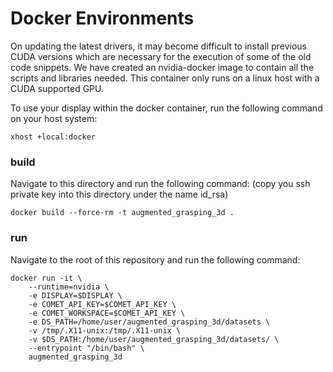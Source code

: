 
# Docker Environments

On updating the latest drivers, it may become difficult to install previous CUDA 
versions which are necessary for the execution of some of the old code snippets. We have 
created an nvidia-docker image to contain all the scripts and libraries needed. This container 
only runs on a linux host with a CUDA supported GPU.

To use your display within the docker container, run the following command on your host system:

```
xhost +local:docker
```

### build

Navigate to this directory and run the following command:
(copy you ssh private key into this directory under the name id_rsa)
```
docker build --force-rm -t augmented_grasping_3d .
```

### run

Navigate to the root of this repository and run the following command:

```
docker run -it \
    --runtime=nvidia \
    -e DISPLAY=$DISPLAY \
    -e COMET_API_KEY=$COMET_API_KEY \
    -e COMET_WORKSPACE=$COMET_API_KEY \
    -e DS_PATH=/home/user/augmented_grasping_3d/datasets \
    -v /tmp/.X11-unix:/tmp/.X11-unix \
    -v $DS_PATH:/home/user/augmented_grasping_3d/datasets/ \
    --entrypoint "/bin/bash" \
    augmented_grasping_3d 
```
